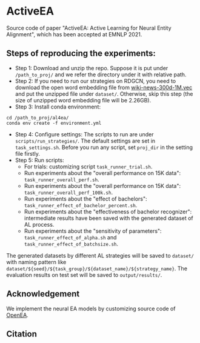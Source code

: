 # ActiveEA

Source code of paper "ActiveEA: Active Learning for Neural Entity Alignment", which has been accepted at EMNLP 2021.

## Steps of reproducing the experiments:

- Step 1: Download and unzip the repo. Suppose it is put under `/path_to_proj/` and we refer the directory under it with relative path. 
- Step 2: If you need to run our strategies on RDGCN, you need to download the open word embedding file 
from [wiki-news-300d-1M.vec](https://dl.fbaipublicfiles.com/fasttext/vectors-english/wiki-news-300d-1M.vec.zip) 
and put the unzipped file under `dataset/`.
Otherwise, skip this step (the size of unzipped word embedding file will be 2.26GB).
- Step 3: Install conda environment:
```shell script
cd /path_to_proj/al4ea/
conda env create -f environment.yml
```
- Step 4: Configure settings:
The scripts to run are under `scripts/run_strategies/`.
The default settings are set in `task_settings.sh`. Before you run any script, set `proj_dir` in the setting file firstly. 
- Step 5: Run scripts:
    * For trials: customizing script `task_runner_trial.sh`.
    * Run experiments about the "overall performance on 15K data": `task_runner_overall_perf.sh`.
    * Run experiments about the "overall performance on 15K data": `task_runner_overall_perf_100k.sh`.
    * Run experiments about the "effect of bachelors": `task_runner_effect_of_bachelor_percent.sh`.
    * Run experiments about the "effectiveness of bachelor recognizer": intermediate results have been saved with the generated dataset of AL process. 
    * Run experiments about the "sensitivity of parameters": `task_runner_effect_of_alpha.sh` and `task_runner_effect_of_batchsize.sh`.

The generated datasets by different AL strategies will be saved to `dataset/` with naming pattern like `dataset/${seed}/${task_group}/${dataset_name}/${strategy_name}`. 
The evaluation results on test set will be saved to `output/results/`. 


## Acknowledgement
We implement the neural EA models by customizing source code of [OpenEA](https://github.com/nju-websoft/OpenEA).


## Citation

